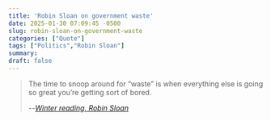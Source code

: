 ```yaml
---
title: 'Robin Sloan on government waste'
date: 2025-01-30 07:09:45 -0500
slug: robin-sloan-on-government-waste
categories: ["Quote"]
tags: ["Politics","Robin Sloan"]
summary: 
draft: false
---
```


> The time to snoop around for “waste” is when everything else is going so great you’re getting sort of bored.
> 
> --<cite>[Winter reading, Robin Sloan](https://www.robinsloan.com/newsletters/winter-reading/)</cite>